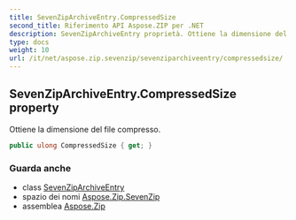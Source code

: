 ```yaml
---
title: SevenZipArchiveEntry.CompressedSize
second_title: Riferimento API Aspose.ZIP per .NET
description: SevenZipArchiveEntry proprietà. Ottiene la dimensione del file compresso.
type: docs
weight: 10
url: /it/net/aspose.zip.sevenzip/sevenziparchiveentry/compressedsize/
---
```

## SevenZipArchiveEntry.CompressedSize property

Ottiene la dimensione del file compresso.

```csharp
public ulong CompressedSize { get; }
```

### Guarda anche

* class [SevenZipArchiveEntry](../)
* spazio dei nomi [Aspose.Zip.SevenZip](../../sevenziparchiveentry/)
* assemblea [Aspose.Zip](../../../)



